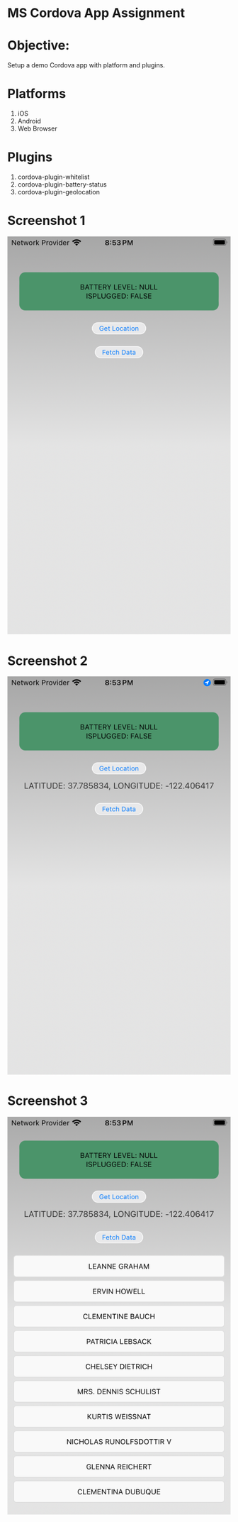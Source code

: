 # MS Cordova App Assignment

# Objective:
Setup a demo Cordova app with platform and plugins.


# Platforms
1. iOS
2. Android
3. Web Browser

# Plugins
1. cordova-plugin-whitelist
2. cordova-plugin-battery-status
3. cordova-plugin-geolocation


# Screenshot 1
<p align="center">
    <img src="MediaAssets/Screenshot_1.png" width="750" max-width="90%" alt="Screenshot 1" />
</p>

# Screenshot 2
<p align="center">
    <img src="MediaAssets/Screenshot_2.png" width="750" max-width="90%" alt="Screenshot 2" />
</p>

# Screenshot 3
<p align="center">
    <img src="MediaAssets/Screenshot_3.png" width="750" max-width="90%" alt="Screenshot 3" />
</p>
